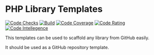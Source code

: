 # PHP Library Templates


[![Code Checks](https://github.com/shahariaazam/phplib-github-template/workflows/Code-Checks/badge.svg)](https://github.com/shahariaazam/phplib-github-template/actions?query=workflow%3ACode-Checks)
[![Build](https://scrutinizer-ci.com/g/shahariaazam/phplib-github-template/badges/build.png)](https://scrutinizer-ci.com/g/shahariaazam/phplib-github-template)
[![Code Coverage](https://scrutinizer-ci.com/g/shahariaazam/phplib-github-template/badges/coverage.png)](https://scrutinizer-ci.com/g/shahariaazam/phplib-github-template)
[![Code Rating](https://scrutinizer-ci.com/g/shahariaazam/phplib-github-template/badges/quality-score.png)](https://scrutinizer-ci.com/g/shahariaazam/phplib-github-template)
[![Code Intellegence](https://scrutinizer-ci.com/g/shahariaazam/phplib-github-template/badges/code-intelligence.svg)](https://scrutinizer-ci.com/g/shahariaazam/phplib-github-template)


This templates can be used to scaffold any
library from GitHub easily.

It should be used as a GitHub repository template.